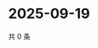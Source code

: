 # 2025-09-19

共 0 条

<!-- BEGIN ZHIHUVIDEO -->
<!-- 最后更新时间 Fri Sep 19 2025 00:12:56 GMT+0800 (China Standard Time) -->

<!-- END ZHIHUVIDEO -->
